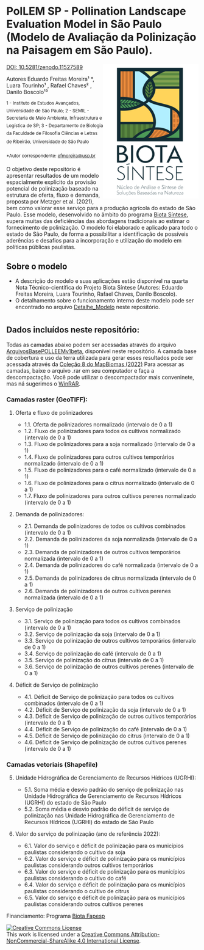 # PolLEM SP - Pollination Landscape Evaluation Model in São Paulo (Modelo de Avaliação da Polinização na Paisagem em São Paulo).

[<img align="right" width="250"  src="imagens/biotasintese.png">](https://biotasintese.iea.usp.br/pt/)
[DOI: 10.5281/zenodo.11527589](https://zenodo.org/records/11527608#:~:text=10.5281/zenodo.11527589)

Autores
Eduardo Freitas Moreira&sup1; *, Luara Tourinho&sup1; , Rafael Chaves&sup2; , Danilo Boscolo&sup1;&sup3;

<sup>1 - Instituto de Estudos Avançados, Universidade de São Paulo;
2 - SEMIL - Secretaria de Meio Ambiente, Infraestrutura e Logística de SP;
3 - Departamento de Biologia da Faculdade de Filosofia Ciências e Letras de Ribeirão, Universidade de São Paulo<sup>


<sup>*Autor correspondente: efmoreira@usp.br<sup>

O objetivo deste repositório é apresentar resultados de um modelo espacialmente explícito da provisão potencial de polinização baseado na estrutura de oferta, fluxo e demanda, proposta por Metzger et al. (2021), bem como valorar esse serviço para a produção agrícola do estado de São Paulo. Esse modelo, desenvolvido no âmbito do programa [Biota Síntese](https://biotasintese.iea.usp.br/pt/), supera muitas das deficiências das abordagens tradicionais ao estimar o fornecimento de polinização. O modelo foi elaborado e aplicado para todo o estado de São Paulo, de forma a possibilitar a identificação de possíveis aderências e desafios para a incorporação e utilização do modelo em políticas públicas paulistas.


## Sobre o modelo
- A descrição do modelo e suas aplicações estão disponível na quarta Nota Técnico-científica do Projeto Biota Síntese (Autores: Eduardo Freitas Moreira, Luara Tourinho, Rafael Chaves, Danilo Boscolo).
- O detalhamento sobre o funcionamento interno deste modelo pode ser encontrado no arquivo [Detalhe_Modelo](Detalhe_Modelo.md) neste repositório.
# 


## Dados incluídos neste repositório:
Todas as camadas abaixo podem ser acessadas através do arquivo [ArquivosBasePOLLEEMv1beta](ArquivosBasePOLLEEMv1beta.rar), disponível neste repositório.
A camada base de cobertura e uso da terra utilizada para gerar esses resultados pode ser acessada através da [Coleção 8 do MapBiomas (2022)](https://storage.googleapis.com/mapbiomas-public/initiatives/brasil/collection_8/lclu/coverage/brasil_coverage_2022.tif)
Para acessar as camadas, baixe o arquivo .rar em seu computador e faça a descompactação. Você pode utilizar o descompactador mais conveninete, mas ná sugerimos o [WinRAR](https://www.win-rar.com/).

### Camadas raster (GeoTIFF):
1.	Oferta e fluxo de polinizadores
    - 1.1.	Oferta de polinizadores normalizado (intervalo de 0 a 1)
    - 1.2.	Fluxo de polinizadores para todos os cultivos normalizado (intervalo de 0 a 1)
    - 1.3.	Fluxo de polinizadores para a soja normalizado (intervalo de 0 a 1)
    - 1.4.	Fluxo de polinizadores para outros cultivos temporários normalizado (intervalo de 0 a 1)
    - 1.5.	Fluxo de polinizadores para o café normalizado (intervalo de 0 a 1)
    - 1.6.	Fluxo de polinizadores para o citrus normalizado (intervalo de 0 a 1)
    - 1.7.	Fluxo de polinizadores para outros cultivos perenes normalizado (intervalo de 0 a 1)

2.	Demanda de polinizadores:
    - 2.1.	Demanda de polinizadores de todos os cultivos combinados (intervalo de 0 a 1)
    - 2.2.	Demanda de polinizadores da soja normalizada (intervalo de 0 a 1)
    - 2.3.	Demanda de polinizadores de outros cultivos temporários normalizada (intervalo de 0 a 1)
    - 2.4.	Demanda de polinizadores do café normalizada (intervalo de 0 a 1)
    - 2.5.	Demanda de polinizadores de citrus normalizada (intervalo de 0 a 1)
    - 2.6.	Demanda de polinizadores de outros cultivos perenes normalizada (intervalo de 0 a 1)

3.	Serviço de polinização
    - 3.1.	Serviço de polinização para todos os cultivos combinados (intervalo de 0 a 1)
    - 3.2.	Serviço de polinização da soja (intervalo de 0 a 1)
    - 3.3.	Serviço de polinização de outros cultivos temporários (intervalo de 0 a 1)
    - 3.4.	Serviço de polinização do café (intervalo de 0 a 1)
    - 3.5.	Serviço de polinização do citrus (intervalo de 0 a 1)
    - 3.6.	Serviço de polinização de outros cultivos perenes (intervalo de 0 a 1)

4.	Déficit de Serviço de polinização
    - 4.1.	Déficit de Serviço de polinização para todos os cultivos combinados (intervalo de 0 a 1)
    - 4.2.	Déficit de Serviço de polinização da soja (intervalo de 0 a 1)
    - 4.3.	Déficit de Serviço de polinização de outros cultivos temporários (intervalo de 0 a 1)
    - 4.4.	Déficit de Serviço de polinização do café (intervalo de 0 a 1)
    - 4.5.	Déficit de Serviço de polinização do citrus (intervalo de 0 a 1)
    - 4.6.	Déficit de Serviço de polinização de outros cultivos perenes (intervalo de 0 a 1)

### Camadas vetoriais (Shapefile)
5.	Unidade Hidrográfica de Gerenciamento de Recursos Hídricos (UGRHI):
    - 5.1.	Soma média e desvio padrão do serviço de polinização nas Unidade Hidrográfica de Gerenciamento de Recursos Hídricos (UGRHI) do estado de São Paulo
    - 5.2.	Soma média e desvio padrão do déficit de serviço de polinização nas Unidade Hidrográfica de Gerenciamento de Recursos Hídricos (UGRHI) do estado de São Paulo

6.	Valor do serviço de polinização (ano de referência 2022):
    - 6.1.	Valor do serviço e déficit de polinização para os municípios paulistas considerando o cultivo da soja
    - 6.2.	Valor do serviço e déficit de polinização para os municípios paulistas considerando outros cultivos temporários
    - 6.3.	Valor do serviço e déficit de polinização para os municípios paulistas considerando o cultivo do café
    - 6.4.	Valor do serviço e déficit de polinização para os municípios paulistas considerando o cultivo de citrus
    - 6.5.	Valor do serviço e déficit de polinização para os municípios paulistas considerando outros cultivos perenes
	
Financiamento: Programa [Biota Fapesp](https://fapesp.br/biota/)

[![Creative Commons License](https://i.creativecommons.org/l/by-nc-sa/4.0/88x31.png)](http://creativecommons.org/licenses/by-nc-sa/4.0/)  
This work is licensed under a [Creative Commons Attribution-NonCommercial-ShareAlike 4.0 International License](http://creativecommons.org/licenses/by-nc-sa/4.0/).
